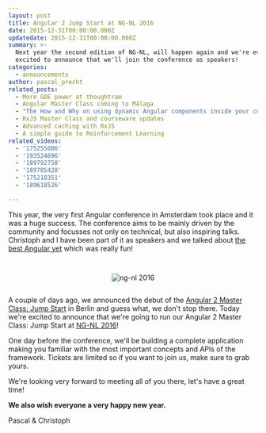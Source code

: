 ```yaml
---
layout: post
title: Angular 2 Jump Start at NG-NL 2016
date: 2015-12-31T00:00:00.000Z
updatedate: 2015-12-31T00:00:00.000Z
summary: >-
  Next year the second edition of NG-NL, will happen again and we're even
  excited to announce that we'll join the conference as speakers!
categories:
  - announcements
author: pascal_precht
related_posts:
  - More GDE power at thoughtram
  - Angular Master Class coming to Málaga
  - "The How and Why on using dynamic Angular components inside your custom\_widgets"
  - RxJS Master Class and courseware updates
  - Advanced caching with RxJS
  - A simple guide to Reinforcement Learning
related_videos:
  - '175255006'
  - '193524896'
  - '189792758'
  - '189785428'
  - '175218351'
  - '189618526'

---
```


This year, the very first Angular conference in Amsterdam took place and it was a huge success. The conference aims to be mainly driven by the community and focusses not only on technical, but also inspiring talks. Christoph and I have been part of it as speakers and we talked about [the best Angular yet](http://thoughtram.io/the-best-angular-yet/#/) which was really fun!

<div style="text-align: center; margin-top: 3em; margin-bottom: 2em;">
<img alt="ng-nl 2016" src="/images/ng-nl-2016.png">
</div>

A couple of days ago, we announced the debut of the [Angular 2 Master Class: Jump Start](http://blog.thoughtram.io/announcements/2015/12/21/introducing-angular-2-master-class.html) in Berlin and guess what, we don't stop there. Today we're excited to announce that we're going to run our Angular 2 Master Class: Jump Start at [NG-NL 2016](http://www.ng-nl.org/)!

One day before the conference, we'll be building a complete application making you familiar with the most important concepts and APIs of the framework. Tickets are limited so if you want to join us, make sure to grab yours.

We're looking very forward to meeting all of you there, let's have a great time!

**We also wish everyone a very happy new year.**

Pascal & Christoph
